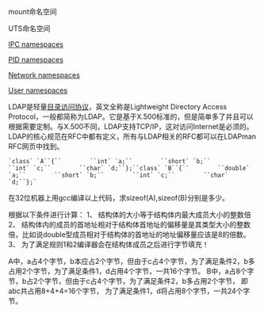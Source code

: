 mount命名空间

UTS命名空间

[IPC namespaces](http://lwn.net/Articles/187274/) 

[PID namespaces](http://lwn.net/Articles/259217/) 

[Network namespaces](http://lwn.net/Articles/219794/)

[User namespaces](http://lwn.net/Articles/528078/)



LDAP是轻量[目录访问协议](https://baike.baidu.com/item/%E7%9B%AE%E5%BD%95%E8%AE%BF%E9%97%AE%E5%8D%8F%E8%AE%AE)，英文全称是Lightweight Directory Access Protocol，一般都简称为LDAP。它是基于X.500标准的，但是简单多了并且可以根据需要定制。与X.500不同，LDAP支持TCP/IP，这对访问Internet是必须的。LDAP的核心规范在RFC中都有定义，所有与LDAP相关的RFC都可以在LDAPman RFC网页中找到。







```
`class` `A``{``        ``int` `a;``        ``short` `b;``        ``int` `c;``        ``char` `d;``};``class` `B``{``        ``double` `a;``        ``short` `b;``        ``int` `c;``        ``char` `d;``};`
```

  在32位机器上用gcc编译以上代码，求sizeof(A),sizeof(B)分别是多少。

根据以下条件进行计算：
 1、  结构体的大小等于结构体内最大成员大小的整数倍
 2、    结构体内的成员的首地址相对于结构体首地址的偏移量是其类型大小的整数倍，比如说double型成员相对于结构体的首地址的地址偏移量应该是8的倍数。
   3、  为了满足规则1和2编译器会在结构体成员之后进行字节填充！

   A中，a占4个字节，b本应占2个字节，但由于c占4个字节，为了满足条件2，b多占用2个字节，为了满足条件1，d占用4个字节，一共16个字节。
   B中，a占8个字节，b占2个字节，但由于c占4个字节，为了满足条件2，b多占用2个字节，
   即abc共占用8+4+4=16个字节，
 为了满足条件1，d将占用8个字节，一共24个字节。  